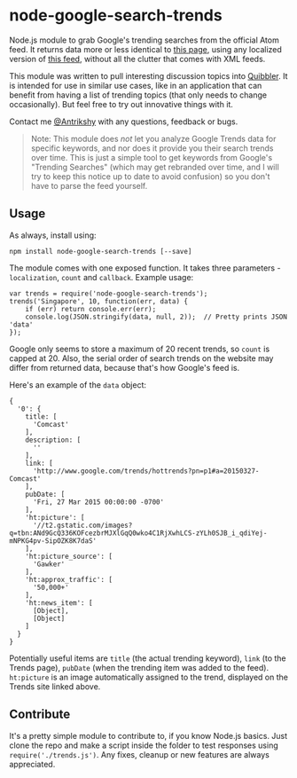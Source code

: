 node-google-search-trends
=========================

Node.js module to grab Google's trending searches from the official Atom feed. It returns data more or less identical to [this page](http://www.google.com/trends/hottrends), using any localized version of [this feed](http://trends.google.com/trends/hottrends/atom/feed?pn=p1), without all the clutter that comes with XML feeds.

This module was written to pull interesting discussion topics into [Quibbler](http://quibbler.co). It is intended for use in similar use cases, like in an application that can benefit from having a list of trending topics (that only needs to change occasionally). But feel free to try out innovative things with it.

Contact me [@Antrikshy](http://twitter.com/Antrikshy) with any questions, feedback or bugs.

>Note: This module does *not* let you analyze Google Trends data for specific keywords, and nor does it provide you their search trends over time. This is just a simple tool to get keywords from Google's "Trending Searches" (which may get rebranded over time, and I will try to keep this notice up to date to avoid confusion) so you don't have to parse the feed yourself.

Usage
-----

As always, install using:

    npm install node-google-search-trends [--save]

The module comes with one exposed function. It takes three parameters - `localization`, `count` and `callback`. Example usage:

    var trends = require('node-google-search-trends');
    trends('Singapore', 10, function(err, data) {
        if (err) return console.err(err);
        console.log(JSON.stringify(data, null, 2));  // Pretty prints JSON 'data'
    });

Google only seems to store a maximum of 20 recent trends, so `count` is capped at 20. Also, the serial order of search trends on the website may differ from returned data, because that's how Google's feed is.

Here's an example of the `data` object:

    {
      '0': {
        title: [
          'Comcast'
        ],
        description: [
          ''
        ],
        link: [
          'http://www.google.com/trends/hottrends?pn=p1#a=20150327-Comcast'
        ],
        pubDate: [
          'Fri, 27 Mar 2015 00:00:00 -0700'
        ],
        'ht:picture': [
          '//t2.gstatic.com/images?q=tbn:ANd9GcQ336KOFcezbrMJXlGqQ0wko4C1RjXwhLCS-zYLh0SJB_i_qdiYej-mNPKG4pv-SipOZK8K7daS'
        ],
        'ht:picture_source': [
          'Gawker'
        ],
        'ht:approx_traffic': [
          '50,000+'
        ],
        'ht:news_item': [
          [Object],
          [Object]
        ]
      }
    }

Potentially useful items are `title` (the actual trending keyword), `link` (to the Trends page), `pubDate` (when the trending item was added to the feed). `ht:picture` is an image automatically assigned to the trend, displayed on the Trends site linked above. 

Contribute
----------

It's a pretty simple module to contribute to, if you know Node.js basics. Just clone the repo and make a script inside the folder to test responses using `require('./trends.js')`. Any fixes, cleanup or new features are always appreciated.
